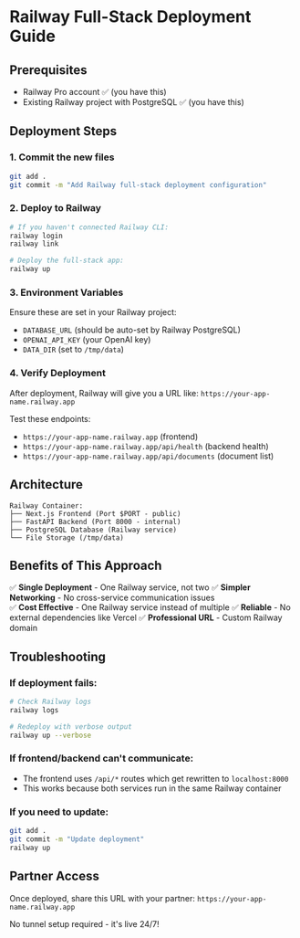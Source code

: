# Railway Full-Stack Deployment Guide

## Prerequisites
- Railway Pro account ✅ (you have this)
- Existing Railway project with PostgreSQL ✅ (you have this)

## Deployment Steps

### 1. Commit the new files
```bash
git add .
git commit -m "Add Railway full-stack deployment configuration"
```

### 2. Deploy to Railway
```bash
# If you haven't connected Railway CLI:
railway login
railway link

# Deploy the full-stack app:
railway up
```

### 3. Environment Variables
Ensure these are set in your Railway project:
- `DATABASE_URL` (should be auto-set by Railway PostgreSQL)
- `OPENAI_API_KEY` (your OpenAI key)
- `DATA_DIR` (set to `/tmp/data`)

### 4. Verify Deployment
After deployment, Railway will give you a URL like:
`https://your-app-name.railway.app`

Test these endpoints:
- `https://your-app-name.railway.app` (frontend)
- `https://your-app-name.railway.app/api/health` (backend health)
- `https://your-app-name.railway.app/api/documents` (document list)

## Architecture
```
Railway Container:
├── Next.js Frontend (Port $PORT - public)
├── FastAPI Backend (Port 8000 - internal)
├── PostgreSQL Database (Railway service)
└── File Storage (/tmp/data)
```

## Benefits of This Approach
✅ **Single Deployment** - One Railway service, not two
✅ **Simpler Networking** - No cross-service communication issues  
✅ **Cost Effective** - One Railway service instead of multiple
✅ **Reliable** - No external dependencies like Vercel
✅ **Professional URL** - Custom Railway domain

## Troubleshooting

### If deployment fails:
```bash
# Check Railway logs
railway logs

# Redeploy with verbose output
railway up --verbose
```

### If frontend/backend can't communicate:
- The frontend uses `/api/*` routes which get rewritten to `localhost:8000`
- This works because both services run in the same Railway container

### If you need to update:
```bash
git add .
git commit -m "Update deployment"
railway up
```

## Partner Access
Once deployed, share this URL with your partner:
`https://your-app-name.railway.app`

No tunnel setup required - it's live 24/7!